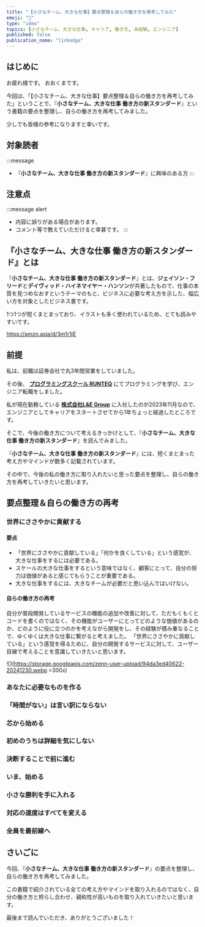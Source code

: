 ```yaml
---
title: "【小さなチーム、大きな仕事】要点整理＆自らの働き方を再考してみた"
emoji: "🚀"
type: "idea"
topics: [小さなチーム、大きな仕事, キャリア, 働き方, 未経験, エンジニア]
published: false
publication_name: "linkedge"
---
```


## はじめに

お疲れ様です。
おおくまです。

今回は、「【小さなチーム、大きな仕事】要点整理＆自らの働き方を再考してみた」ということで、『**小さなチーム、大きな仕事 働き方の新スタンダード**』という書籍の要点を整理し、自らの働き方を再考してみました。

少しでも皆様の参考になりますと幸いです。

## 対象読者

:::message
- 『**小さなチーム、大きな仕事 働き方の新スタンダード**』に興味のある方
:::

## 注意点

:::message alert
- 内容に誤りがある場合があります。
- コメント等で教えていただけると幸甚です。
:::

## 『小さなチーム、大きな仕事 働き方の新スタンダード』とは

『**小さなチーム、大きな仕事 働き方の新スタンダード**』とは、**ジェイソン・フリード**と**デイヴィッド・ハイネマイヤー・ハンソン**が共著したもので、仕事の本質を見つめなおすというテーマのもと、ビジネスに必要な考え方を示した、幅広い方を対象としたビジネス書です。

1つ1つが短くまとまっており、イラストも多く使われているため、とても読みやすいです。

https://amzn.asia/d/3m1r1jE

## 前提

私は、前職は証券会社で丸3年間営業をしていました。

その後、 **[プログラミングスクール RUNTEQ](https://runteq.jp)** にてプログラミングを学び、エンジニア転職をしました。

私が現在勤務している **[株式会社L&E Group](https://legrp.co.jp)** に入社したのが2023年11月なので、エンジニアとしてキャリアをスタートさせてから1年ちょっと経過したところです。

そこで、今後の働き方について考えるきっかけとして、『**小さなチーム、大きな仕事 働き方の新スタンダード**』を読んでみました。

『**小さなチーム、大きな仕事 働き方の新スタンダード**』には、短くまとまった考え方やマインドが数多く記載されています。

その中で、今後の私の働き方に取り入れたいと思った要点を整理し、自らの働き方を再考していきたいと思います。

## 要点整理＆自らの働き方の再考

### 世界にささやかに貢献する

#### 要点
- 「世界にささやかに貢献している」「何かを良くしている」という感覚が、大きな仕事をするには必要である。
- スケールの大きな仕事をするという意味ではなく、顧客にとって、自分の努力は価値があると感じてもらうことが重要である。
- 大きな仕事をするには、大きなチームが必要だと思い込んではいけない。

#### 自らの働き方の再考
自分が普段開発しているサービスの機能の追加や改善に対して、ただもくもくとコードを書くのではなく、その機能がユーザーにとってどのような価値があるのか、どのように役に立つのかを考えながら開発をし、その経験が積み重なることで、ゆくゆくは大きな仕事に繋がると考えました。
「世界にささやかに貢献している」という感覚を得るために、自分の開発するサービスに対して、ユーザー目線で考えることを意識していきたいと思います。

![](https://storage.googleapis.com/zenn-user-upload/94da3ed40622-20241230.webp =300x)

### あなたに必要なものを作る

### 「時間がない」は言い訳にならない

### 芯から始める

### 初めのうちは詳細を気にしない

### 決断することで前に進む

### いま、始める

### 小さな勝利を手に入れる

### 対応の速度はすべてを変える

### 全員を最前線へ

## さいごに

今回、『**小さなチーム、大きな仕事 働き方の新スタンダード**』の要点を整理し、自らの働き方を再考してみました。

この書籍で紹介されている全ての考え方やマインドを取り入れるのではなく、自分の働き方と照らし合わせ、親和性が高いものを取り入れていきたいと思います。

最後まで読んでいただき、ありがとうございました！
